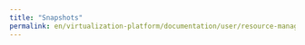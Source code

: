 ```yaml
---
title: "Snapshots"
permalink: en/virtualization-platform/documentation/user/resource-management/snapshots.html
---
```

